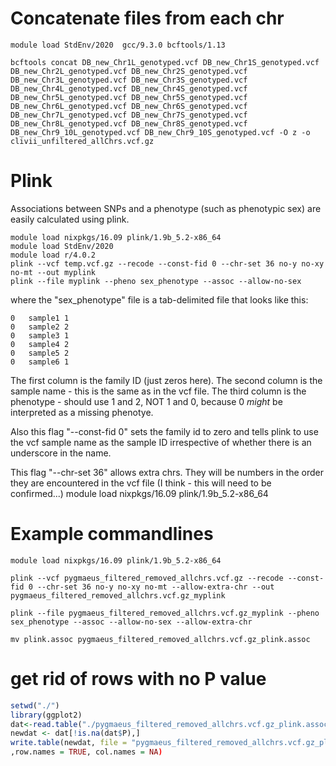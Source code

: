 # Concatenate files from each chr
```
module load StdEnv/2020  gcc/9.3.0 bcftools/1.13
```
```
bcftools concat DB_new_Chr1L_genotyped.vcf DB_new_Chr1S_genotyped.vcf DB_new_Chr2L_genotyped.vcf DB_new_Chr2S_genotyped.vcf DB_new_Chr3L_genotyped.vcf DB_new_Chr3S_genotyped.vcf DB_new_Chr4L_genotyped.vcf DB_new_Chr4S_genotyped.vcf DB_new_Chr5L_genotyped.vcf DB_new_Chr5S_genotyped.vcf DB_new_Chr6L_genotyped.vcf DB_new_Chr6S_genotyped.vcf DB_new_Chr7L_genotyped.vcf DB_new_Chr7S_genotyped.vcf DB_new_Chr8L_genotyped.vcf DB_new_Chr8S_genotyped.vcf DB_new_Chr9_10L_genotyped.vcf DB_new_Chr9_10S_genotyped.vcf -O z -o clivii_unfiltered_allChrs.vcf.gz
```
# Plink

Associations between SNPs and a phenotype (such as phenotypic sex) are easily calculated using plink.

```
module load nixpkgs/16.09 plink/1.9b_5.2-x86_64
module load StdEnv/2020
module load r/4.0.2
plink --vcf temp.vcf.gz --recode --const-fid 0 --chr-set 36 no-y no-xy no-mt --out myplink
plink --file myplink --pheno sex_phenotype --assoc --allow-no-sex
```
where the "sex_phenotype" file is a tab-delimited file that looks like this:
```
0	sample1	1
0	sample2	2
0	sample3	1
0	sample4	2
0	sample5	2
0	sample6	1
```
The first column is the family ID (just zeros here).  The second column is the sample name - this is the same as in the vcf file.  The third column is the phenotype - should use 1 and 2, NOT 1 and 0, because 0 *might* be interpreted as a missing phenotye.

Also this flag "--const-fid 0" sets the family id to zero and tells plink to use the vcf sample name as the sample ID irrespective of whether there is an underscore in the name.

This flag "--chr-set 36" allows extra chrs.  They will be numbers in the order they are encountered in the vcf file (I think - this will need to be confirmed...)
module load nixpkgs/16.09 plink/1.9b_5.2-x86_64

# Example commandlines
```
module load nixpkgs/16.09 plink/1.9b_5.2-x86_64

plink --vcf pygmaeus_filtered_removed_allchrs.vcf.gz --recode --const-fid 0 --chr-set 36 no-y no-xy no-mt --allow-extra-chr --out pygmaeus_filtered_removed_allchrs.vcf.gz_myplink

plink --file pygmaeus_filtered_removed_allchrs.vcf.gz_myplink --pheno sex_phenotype --assoc --allow-no-sex --allow-extra-chr

mv plink.assoc pygmaeus_filtered_removed_allchrs.vcf.gz_plink.assoc
```

# get rid of rows with no P value
```R
setwd("./")
library(ggplot2)
dat<-read.table("./pygmaeus_filtered_removed_allchrs.vcf.gz_plink.assoc",header=TRUE)
newdat <- dat[!is.na(dat$P),]
write.table(newdat, file = "pygmaeus_filtered_removed_allchrs.vcf.gz_plink_noNAs.assoc", sep = "\t", quote = FALSE)
,row.names = TRUE, col.names = NA)
```

